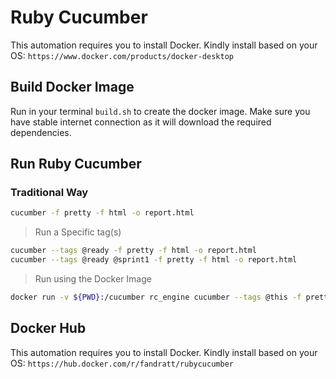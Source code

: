 # Ruby Cucumber

This automation requires you to install Docker. Kindly install based on your OS:
`https://www.docker.com/products/docker-desktop`

## Build Docker Image

Run in your terminal `build.sh` to create the docker image. Make sure you have stable internet connection as it will download the required dependencies.

## Run Ruby Cucumber

### Traditional Way

```sh
cucumber -f pretty -f html -o report.html
```

> Run a Specific tag(s)

```sh
cucumber --tags @ready -f pretty -f html -o report.html
cucumber --tags @ready @sprint1 -f pretty -f html -o report.html
```

> Run using the Docker Image

```sh
docker run -v ${PWD}:/cucumber rc_engine cucumber --tags @this -f pretty -f html -o report.html -f rerun --out rerun.txt /cucumber/features
```

## Docker Hub

This automation requires you to install Docker. Kindly install based on your OS:
`https://hub.docker.com/r/fandratt/rubycucumber`
